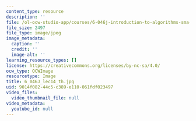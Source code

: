 ```yaml
---
content_type: resource
description: ''
file: /ol-ocw-studio-app/courses/6-046j-introduction-to-algorithms-sma-5503-fall-2005/9014f08244c5c389e110061fdf023497_6_046J_lec14_th.jpg
file_size: 2497
file_type: image/jpeg
image_metadata:
  caption: ''
  credit: ''
  image-alt: ''
learning_resource_types: []
license: https://creativecommons.org/licenses/by-nc-sa/4.0/
ocw_type: OCWImage
resourcetype: Image
title: 6_046J_lec14_th.jpg
uid: 9014f082-44c5-c389-e110-061fdf023497
video_files:
  video_thumbnail_file: null
video_metadata:
  youtube_id: null
---
```


